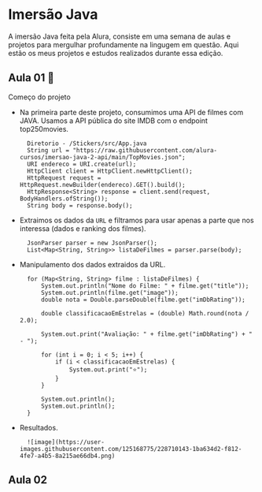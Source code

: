 # Imersão Java 

A imersão Java feita pela Alura, consiste em uma semana de aulas e projetos para mergulhar profundamente na lingugem em questão.
Aqui estão os meus projetos e estudos realizados durante essa edição.

## Aula 01 🤔

Começo do projeto
* Na primeira parte deste projeto, consumimos uma API de filmes com JAVA. Usamos a API pública do site IMDB com o endpoint top250movies.
        
        Diretorio - /Stickers/src/App.java
        String url = "https://raw.githubusercontent.com/alura-cursos/imersao-java-2-api/main/TopMovies.json";
        URI endereco = URI.create(url);
        HttpClient client = HttpClient.newHttpClient();
        HttpRequest request = HttpRequest.newBuilder(endereco).GET().build();
        HttpResponse<String> response = client.send(request, BodyHandlers.ofString());
        String body = response.body();

* Extraimos os dados da `URL` e filtramos para usar apenas a parte que nos interessa (dados e ranking dos filmes).
        
        JsonParser parser = new JsonParser();
        List<Map<String, String>> listaDeFilmes = parser.parse(body);
        
* Manipulamento dos dados extraidos da URL.

        for (Map<String, String> filme : listaDeFilmes) {
            System.out.println("Nome do Filme: " + filme.get("title"));
            System.out.println(filme.get("image"));
            double nota = Double.parseDouble(filme.get("imDbRating"));

            double classificacaoEmEstrelas = (double) Math.round(nota / 2.0);

            System.out.print("Avaliação: " + filme.get("imDbRating") + " - ");

            for (int i = 0; i < 5; i++) {
                if (i < classificacaoEmEstrelas) {
                    System.out.print("⭐️");
                }
            }

            System.out.println();
            System.out.println();
        }
        
* Resultados.

        ![image](https://user-images.githubusercontent.com/125168775/228710143-1ba634d2-f812-4fe7-a4b5-8a215ae66db4.png)
    
## Aula 02

